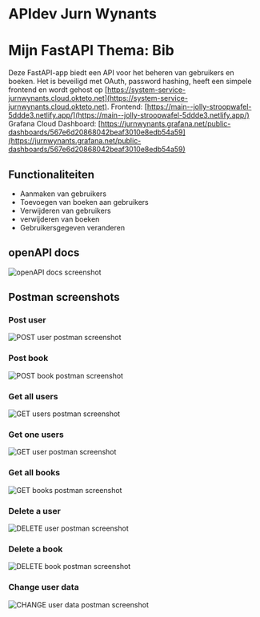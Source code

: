 # APIdev Jurn Wynants
# Mijn FastAPI Thema: Bib

Deze FastAPI-app biedt een API voor het beheren van gebruikers en boeken. Het is beveiligd met OAuth, password hashing, heeft een simpele frontend en wordt gehost op [https://system-service-jurnwynants.cloud.okteto.net](https://system-service-jurnwynants.cloud.okteto.net). Frontend: [https://main--jolly-stroopwafel-5ddde3.netlify.app/](https://main--jolly-stroopwafel-5ddde3.netlify.app/) Grafana Cloud Dashboard: [https://jurnwynants.grafana.net/public-dashboards/567e6d20868042beaf3010e8edb54a59](https://jurnwynants.grafana.net/public-dashboards/567e6d20868042beaf3010e8edb54a59)



## Functionaliteiten
- Aanmaken van gebruikers
- Toevoegen van boeken aan gebruikers
- Verwijderen van gebruikers
- verwijderen van boeken
- Gebruikersgegeven veranderen

## openAPI docs

![openAPI docs screenshot](/assets/images/OpenAPI.png)

## Postman screenshots

### Post user
![POST user postman screenshot](/assets/images/postUser.png)
### Post book
![POST book postman screenshot](/assets/images/postBook.png)
### Get all users
![GET users postman screenshot](/assets/images/getUsers.png)
### Get one users
![GET user postman screenshot](/assets/images/getUser.png)
### Get all books
![GET books postman screenshot](/assets/images/getBooks.png)
### Delete a user
![DELETE user postman screenshot](/assets/images/deleteUser.png)
### Delete a book
![DELETE book postman screenshot](/assets/images/deleteBook.png)
### Change user data
![CHANGE user data postman screenshot](/assets/images/changeUser.png)
